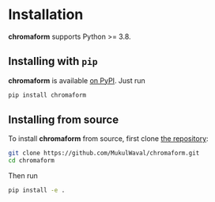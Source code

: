 Installation
============

**chromaform** supports Python >= 3.8.

## Installing with `pip`

**chromaform** is available [on PyPI](https://pypi.org/project/chromaform/). Just run

```bash
pip install chromaform
```

## Installing from source

To install **chromaform** from source, first clone [the repository](https://github.com/MukulWaval/chromaform):

```bash
git clone https://github.com/MukulWaval/chromaform.git
cd chromaform
```

Then run

```bash
pip install -e .
```
